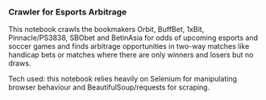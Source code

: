 ### Crawler for Esports Arbitrage

This notebook crawls the bookmakers Orbit, BuffBet, 1xBit, Pinnacle/PS3838, SBObet and BetinAsia for odds of upcoming esports and soccer games and finds arbitrage opportunities in two-way matches like handicap bets or matches where there are only winners and losers but no draws.

Tech used: this notebook relies heavily on Selenium for manipulating browser behaviour and BeautifulSoup/requests for scraping. 

